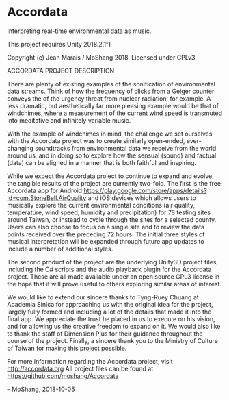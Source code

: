# Accordata
Interpreting real-time environmental data as music.

This project requires Unity 2018.2.1f1

Copyright (c) Jean Marais / MoShang 2018. Licensed under GPLv3.

ACCORDATA PROJECT DESCRIPTION

There are plenty of existing examples of the sonification of environmental data streams. Think of how the frequency of clicks from a Geiger counter conveys the of the  urgency threat from nuclear radiation, for example. A less dramatic, but aesthetically far more pleasing example would be that of windchimes, where a measurement of the current wind speed is transmuted into meditative and infinitely variable music.

With the example of windchimes in mind, the challenge we set ourselves with the Accordata project was to create similarly open-ended, ever-changing soundtracks from environmental data we receive from the world around us, and in doing so to explore how the sensual (sound) and factual (data) can be aligned in a manner that is both faithful and inspiring.

While we expect the Accordata project to continue to expand and evolve, the tangible results of the project are currently two-fold. The first is the free Accordata app for Android <https://play.google.com/store/apps/details?id=com.StoneBell.AirQuality> and iOS devices which allows users to musically explore the current environmental conditions (air quality, temperature, wind speed, humidity and precipitation) for 78 testing sites around Taiwan, or instead to cycle through the sites for a selected county. Users can also choose to focus on a single site and to review the data points received over the preceding 72 hours. The initial three styles of musical interpretation will be expanded through future app updates to include a number of additional styles.

The second product of the project are the underlying Unity3D project files, including the C# scripts and the audio playback plugin for the Accordata project. These are all made available under an open source GPL3 license in the hope that it will prove useful to others exploring similar areas of interest.

We would like to extend our sincere thanks to Tyng-Ruey Chuang at Academia Sinica for approaching us with the original idea for the project, largely fully formed and including a lot of the details that made it into the final app. We appreciate the trust he placed in us to execute on his vision, and for allowing us the creative freedom to expand on it. We would also like to thank the staff of Dimension Plus for their guidance throughout the course of the project. Finally, a sincere thank you to the Ministry of Culture of Taiwan for making this project possible. 

For more information regarding the Accordata project, visit http://accordata.org 
All project files can be found at  https://github.com/moshang/Accordata

– MoShang, 2018-10-05

